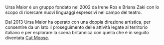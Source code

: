 Ursa Maior è un gruppo fondato nel 2002 da Irene Ros e Briana Zaki con lo scopo di ricercare nuovi linguaggi espressivi nel campo del teatro.

Dal 2013 Ursa Maior ha operato con una doppia direzione artistica, per consentire
da un lato il proseguimento delle attività legate al territorio italiano e per 
esplorare la scena britannica con quella che è in seguito diventata [Cut Moose](https://cutmoose.com).